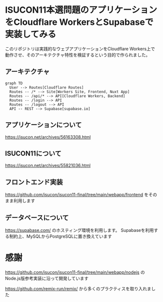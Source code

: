 # ISUCON11本選問題のアプリケーションをCloudflare WorkersとSupabaseで実装してみる

このリポジトリは実践的なウェブアプリケーションをCloudflare Workers上で動作させ、そのアーキテクチャ特性を検証するという目的で作られました。

## アーキテクチャ
```mermaid
graph TD
  User --> Routes[Cloudflare Routes]
  Routes -- /* --> Site[Workers Site, Frontend, Nuxt App]
  Routes -- /api/* --> API[Cloudflare Workers, Backend]
  Routes -- /login --> API
  Routes -- /logout --> API
  API -- REST --> Supabase[supabase.io]
```


## アプリケーションについて
https://isucon.net/archives/56163308.html

## ISUCON11について
https://isucon.net/archives/55821036.html

## フロントエンド実装
https://github.com/isucon/isucon11-final/tree/main/webapp/frontend
をそのまま利用します

## データベースについて
https://supabase.com/ のホスティング環境を利用します。
Supabaseを利用する制約上、MySQLからPostgreSQLに置き換えています

# 感謝
https://github.com/isucon/isucon11-final/tree/main/webapp/nodejs 
のNode.js版参考実装に沿って開発しています

https://github.com/remix-run/remix/ 
から多くのプラクティスを取り入れました
